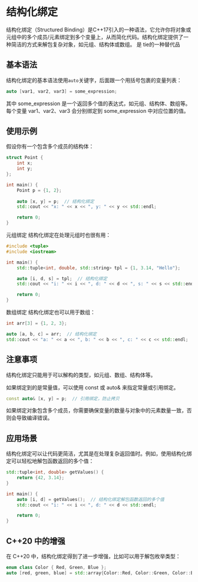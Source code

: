 # 结构化绑定
结构化绑定（Structured Binding）是C++17引入的一种语法，它允许你将对象或元组中的多个成员/元素绑定到多个变量上，从而简化代码。结构化绑定提供了一种简洁的方式来解包复杂对象，如元组、结构体或数组。 是 tie的一种替代品

## 基本语法

结构化绑定的基本语法使用`auto`关键字，后面跟一个用括号包裹的变量列表：
```cpp
auto [var1, var2, var3] = some_expression;

```
其中 some_expression 是一个返回多个值的表达式，如元组、结构体、数组等。每个变量 var1、var2、var3 会分别绑定到 some_expression 中对应位置的值。

## 使用示例

假设你有一个包含多个成员的结构体：
```cpp
struct Point {
    int x;
    int y;
};

int main() {
    Point p = {1, 2};
    
    auto [x, y] = p;  // 结构化绑定
    std::cout << "x: " << x << ", y: " << y << std::endl;

    return 0;
}

```

元组绑定
结构化绑定在处理元组时也很有用：
```cpp
#include <tuple>
#include <iostream>

int main() {
    std::tuple<int, double, std::string> tpl = {1, 3.14, "Hello"};

    auto [i, d, s] = tpl;  // 结构化绑定
    std::cout << "i: " << i << ", d: " << d << ", s: " << s << std::endl;

    return 0;
}

```

数组绑定
结构化绑定也可以用于数组：
```cpp
int arr[3] = {1, 2, 3};

auto [a, b, c] = arr;  // 结构化绑定
std::cout << "a: " << a << ", b: " << b << ", c: " << c << std::endl;

```

## 注意事项

结构化绑定只能用于可以解构的类型，如元组、数组、结构体等。

如果绑定到的是常量值，可以使用 const 或 auto& 来指定常量或引用绑定。
```cpp
const auto& [x, y] = p;  // 引用绑定，防止拷贝

```
如果绑定对象包含多个成员，你需要确保变量的数量与对象中的元素数量一致，否则会导致编译错误。

## 应用场景
结构化绑定可以让代码更简洁，尤其是在处理复杂返回值时。例如，使用结构化绑定可以轻松地解包函数返回的多个值：

```cpp
std::tuple<int, double> getValues() {
    return {42, 3.14};
}

int main() {
    auto [i, d] = getValues();  // 结构化绑定解包函数返回的多个值
    std::cout << "i: " << i << ", d: " << d << std::endl;

    return 0;
}

```

##  C++20 中的增强
在 C++20 中，结构化绑定得到了进一步增强，比如可以用于解包枚举类型：
```cpp
enum class Color { Red, Green, Blue };
auto [red, green, blue] = std::array{Color::Red, Color::Green, Color::Blue};

```






